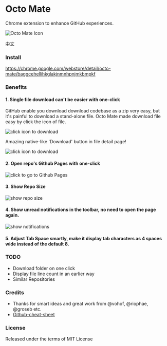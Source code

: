 Octo Mate
==================
Chrome extension to enhance GitHub experiences.

![Octo Mate Icon](https://lh5.googleusercontent.com/lu8gjeuKCYW846Y-l8tt4PulU4R3TBXqe0FDwmve_DhHD5RDuf6lUps2d0isFU-WLzjgrXZ5PQ=s128-h128-e365)

[中文](https://github.com/camsong/chrome-github-mate/blob/master/README.cn.md)

### Install

https://chrome.google.com/webstore/detail/octo-mate/baggcehellihkglakjnmnhpnjmkbmpkf

### Benefits

#### 1. Single file download can't be easier with one-click
GitHub enable you download download codebase as a zip very easy, but it's painful to download a stand-alone file.
Octo Mate made download file easy by click the icon of file.

![click icon to download](https://lh3.googleusercontent.com/EbAU6GVeTcc3DRyIphPRMAeaVOhL1e62xkAdm_5nlVB-aalkj6c2PhncMrmumLDOIoLCEXOPWA=s640-h400-e365-rw)

Amazing native-like 'Download' button in file detail page!

![click icon to download](https://lh3.googleusercontent.com/kTEhmep4hM1Mknr1ILHgFVIzS8a-WszsdKjV0qH8Qjp7M-rbYA-yNR-WA6voWY7gtG9DIBn7Uw=s640-h400-e365-rw)

#### 2. Open repo's Github Pages with one-click
![click to go to Github Pages](https://lh3.googleusercontent.com/Kqy1GJ4AhBhacfP32EpbPgXcqUCRgHD49zm3Lq98Kau9genJE8ZRzxsbIiFaSZRdj4Oj2asPPdU=s640-h400-e365-rw)

#### 3. Show Repo Size
![show repo size](https://lh3.googleusercontent.com/55rEmkS6aozOxTiDedq5ENddNK2C2P4VfwVK-DoeCbHOduXPLySXv8dqdLFFAPtgsERLq2_u=s640-h400-e365-rw)

#### 4. Show unread notifications in the toolbar, no need to open the page again.

![show notifications](https://lh3.googleusercontent.com/Gc9ToCQXkMw9mJkMDnST4fmICa74EOhc2tcp_HKxefAvp_ahUiLWU_o9oBCPcN-7-xqbimXcIw=s640-h400-e365-rw)

#### 5. Adjust Tab Space smartly, make it display tab characters as 4 spaces wide instead of the default 8.

### TODO

* Download folder on one click
* Display file line count in an earlier way
* Similar Repositories

### Credits

* Thanks for smart ideas and great work from @vohof, @riophae, @groseb etc.
* [Github-cheat-sheet](https://github.com/tiimgreen/github-cheat-sheet)

### License

Released under the terms of MIT License

